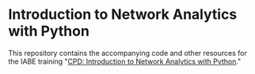 # Introduction to Network Analytics with Python

This repository contains the accompanying code and other resources for the IABE training "[CPD: Introduction to Network Analytics with Python](https://iabe.be/trainings/detail/769/cpd-introduction-to-network-analytics-with-python-(01-10-2024))." 
